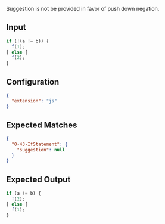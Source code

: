 
Suggestion is not be provided in favor of push down negation.

## Input
```javascript input
if (!(a != b)) {
  f(1);
} else {
  f(2);
}
```

## Configuration
```json configuration
{
  "extension": "js"
}
```

## Expected Matches
```json expected matches
{
  "0-43-IfStatement": {
    "suggestion": null
  }
}
```

## Expected Output
```javascript expected output
if (a != b) {
  f(2);
} else {
  f(1);
}
```
